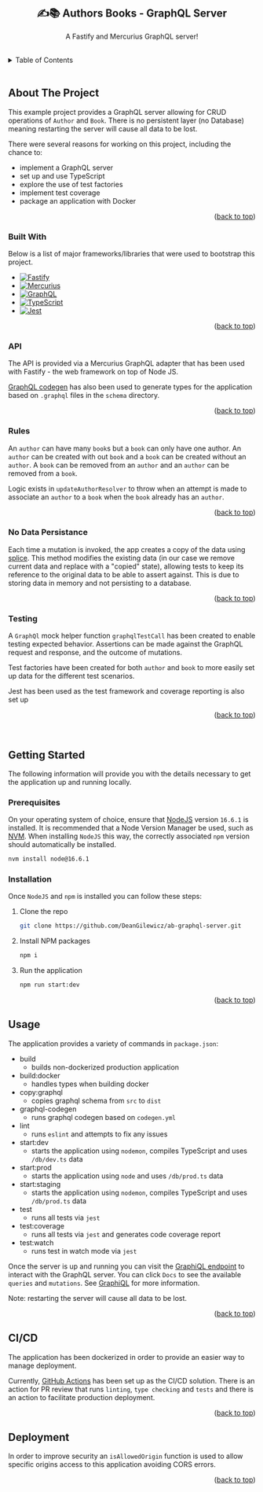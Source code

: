 <a name="readme-top"></a>

<!-- PROJECT LOGO -->
<br />
<div align="center">
  <h2 align="center">✍📚 Authors Books - GraphQL Server</h2>
  <p align="center">
    A Fastify and Mercurius GraphQL server!
  </p>
</div>

<br />
<!-- TABLE OF CONTENTS -->
<details>
  <summary>Table of Contents</summary>
  <ol>
    <li>
      <a href="#about-the-project">About The Project</a>
      <ul>
        <li><a href="#built-with">Built With</a></li>
      </ul>
      <ul>
        <li><a href="#api">API</a></li>
      </ul>
      <ul>
        <li><a href="#rules">Rules</a></li>
      </ul>
       <ul>
        <li><a href="#no-data-persistance">No Data Persistance</a></li>
      </ul>
       <ul>
        <li><a href="#testing">Testing</a></li>
      </ul>
    </li>
    <li>
      <a href="#getting-started">Getting Started</a>
      <ul>
        <li><a href="#prerequisites">Prerequisites</a></li>
        <li><a href="#installation">Installation</a></li>
      </ul>
    </li>
    <li><a href="#usage">Usage</a></li>
    <li><a href="#cicd">CI/CD</a></li>
    <li><a href="#deployment">Deployment</a></li>
  </ol>
</details>

<br />

## About The Project

This example project provides a GraphQL server allowing for CRUD operations of `Author` and `Book`. There is no persistent layer (no Database) meaning restarting the server will cause all data to be lost.

There were several reasons for working on this project, including the chance to:

- implement a GraphQL server
- set up and use TypeScript
- explore the use of test factories
- implement test coverage
- package an application with Docker

<p align="right">(<a href="#readme-top">back to top</a>)</p>

### **Built With**

Below is a list of major frameworks/libraries that were used to bootstrap this project.

- [![Fastify][fastify]][fastify-url]
- [![Mercurius][mercurius]][mercurius-url]
- [![GraphQL][graphql]][graphql-url]
- [![TypeScript][typescript]][typescript-url]
- [![Jest][jest]][jest-url]

<p align="right">(<a href="#readme-top">back to top</a>)</p>

### **API**

The API is provided via a Mercurius GraphQL adapter that has been used with Fastify - the web framework on top of Node JS.

[GraphQL codegen](https://the-guild.dev/graphql/codegen) has also been used to generate types for the application based on `.graphql` files in the `schema` directory.

<p align="right">(<a href="#readme-top">back to top</a>)</p>

### **Rules**

An `author` can have many `book`s but a `book` can only have one author. An `author` can be created with out `book` and a `book` can be created without an `author`. A `book` can be removed from an `author` and an `author` can be removed from a `book`.

Logic exists in `updateAuthorResolver` to throw when an attempt is made to associate an `author` to a `book` when the `book` already has an `author`.

<p align="right">(<a href="#readme-top">back to top</a>)</p>

### **No Data Persistance**

Each time a mutation is invoked, the app creates a copy of the data using [splice](https://developer.mozilla.org/en-US/docs/Web/JavaScript/Reference/Global_Objects/Array/splice). This method modifies the existing data (in our case we remove current data and replace with a "copied" state), allowing tests to keep its reference to the original data to be able to assert against. This is due to storing data in memory and not persisting to a database.

<p align="right">(<a href="#readme-top">back to top</a>)</p>

### **Testing**

A `GraphQl` mock helper function `graphqlTestCall` has been created to enable testing expected behavior. Assertions can be made against the GraphQL request and response, and the outcome of mutations.

Test factories have been created for both `author` and `book` to more easily set up data for the different test scenarios.

Jest has been used as the test framework and coverage reporting is also set up

<p align="right">(<a href="#readme-top">back to top</a>)</p>

<br />

## Getting Started

The following information will provide you with the details necessary to get the application up and running locally.

### **Prerequisites**

On your operating system of choice, ensure that [NodeJS](https://nodejs.org/en/) version `16.6.1` is installed. It is recommended that a Node Version Manager be used, such as [NVM](https://github.com/nvm-sh/nvm). When installing `NodeJS` this way, the correctly associated `npm` version should automatically be installed.

```sh
nvm install node@16.6.1
```

### **Installation**

Once `NodeJS` and `npm` is installed you can follow these steps:

1. Clone the repo
   ```sh
   git clone https://github.com/DeanGilewicz/ab-graphql-server.git
   ```
2. Install NPM packages
   ```sh
   npm i
   ```
3. Run the application
   ```sh
   npm run start:dev
   ```

<p align="right">(<a href="#readme-top">back to top</a>)</p>

<!-- USAGE EXAMPLES -->

## Usage

The application provides a variety of commands in `package.json`:

- build
  - builds non-dockerized production application
- build:docker
  - handles types when building docker
- copy:graphql
  - copies graphql schema from `src` to `dist`
- graphql-codegen
  - runs graphql codegen based on `codegen.yml `
- lint
  - runs `eslint` and attempts to fix any issues
- start:dev
  - starts the application using `nodemon`, compiles TypeScript and uses `/db/dev.ts` data
- start:prod
  - starts the application using `node` and uses `/db/prod.ts` data
- start:staging
  - starts the application using `nodemon`, compiles TypeScript and uses `/db/prod.ts` data
- test
  - runs all tests via `jest`
- test:coverage
  - runs all tests via `jest` and generates code coverage report
- test:watch
  - runs test in watch mode via `jest`

Once the server is up and running you can visit the [GraphiQL endpoint](http://0.0.0.0:8080/graphiql) to interact with the GraphQL server. You can click `Docs` to see the available `queries` and `mutations`. See [GraphiQL](https://github.com/graphql/graphiql) for more information.

Note: restarting the server will cause all data to be lost.

<p align="right">(<a href="#readme-top">back to top</a>)</p>

## CI/CD

The application has been dockerized in order to provide an easier way to manage deployment.

Currently, [GitHub Actions](https://docs.github.com/en/actions) has been set up as the CI/CD solution. There is an action for PR review that runs `linting`, `type checking` and `tests` and there is an action to facilitate production deployment.

<p align="right">(<a href="#readme-top">back to top</a>)</p>

## Deployment

In order to improve security an `isAllowedOrigin` function is used to allow specific origins access to this application avoiding CORS errors.

<p align="right">(<a href="#readme-top">back to top</a>)</p>

<!-- MARKDOWN LINKS & IMAGES -->
<!-- https://www.markdownguide.org/basic-syntax/#reference-style-links -->

[fastify]: https://img.shields.io/badge/Fastify-20232A?style=for-the-badge&logo=fastify&logoColor=ffffff
[fastify-url]: https://www.fastify.io/
[mercurius]: https://img.shields.io/badge/Mercurius-ff9b00?style=for-the-badge&logo=Mercurius-&logoColor=ffffff
[mercurius-url]: https://mercurius.dev/
[graphql]: https://img.shields.io/badge/GraphQL-1E252D?style=for-the-badge&logo=graphql&logoColor=E10098&
[graphql-url]: https://graphql.org/
[typescript]: https://img.shields.io/badge/TypeScript-3178C6?style=for-the-badge&logo=typescript&logoColor=ffffff
[typescript-url]: https://www.typescriptlang.org/
[jest]: https://img.shields.io/badge/Jest-15c213?style=for-the-badge&logo=jest&logoColor=C21325
[jest-url]: https://jestjs.io/
